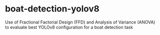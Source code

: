 # boat-detection-yolov8
Use of Fractional Factorial Design (FFD) and Analysis of Variance (ANOVA) to evaluate best YOLOv8 configuration for a boat detection task
